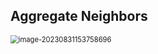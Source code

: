 ## Aggregate Neighbors

<img src="C:\Users\Asus\AppData\Roaming\Typora\typora-user-images\image-20230831153758696.png" alt="image-20230831153758696" style="zoom:80%;" />